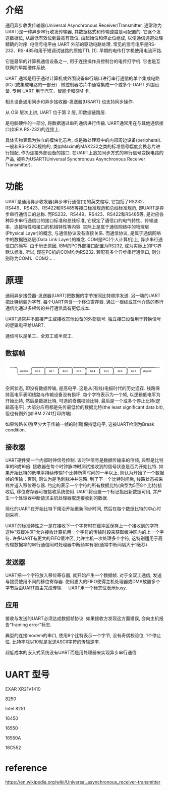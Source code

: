 

# 介绍

通用异步收发传输器(Universal Asynchronous Receiver/Transmitter, 通常称为UART)是一种异步串行收发传输器, 其数据格式和传输速度是可配置的. 它逐个发送数据位, 从最低有效位到最高有效位, 由起始位和停止位组成, 以便通信通道处理精确的时序. 电信号电平由 UART 外部的驱动电路处理. 常见的信号电平是RS-232、RS-485和用于短调试链路的原始TTL [1]. 早期的电传打字机使用电流环路. 

它是最早的计算机通信设备之一, 用于连接操作员控制台的电传打字机. 它也是互联网的早期硬件系统. 

UART 通常是用于通过计算机或外围设备串行端口进行串行通信的单个集成电路(IC) (或集成电路的一部分) . 微控制器芯片中通常集成一个或多个 UART 外围设备. 专用 UART 用于汽车、智能卡和SIM 卡. 

相关设备通用同步和异步接收器-发送器(USART) 也支持同步操作. 

从 OSI 层次上讲, UART 位于第 2 层, 即数据链路层. 





是电脑硬件的一部分, 将数据通过串列通信进行传输. UART通常用在与其他通信接口(如EIA RS-232)的连接上. 

具体实物表现为独立的模块化芯片, 或是微处理器中的内部周边设备(peripheral). 一般和RS-232C规格的, 类似Maxim的MAX232之类的标准信号幅度变换芯片进行搭配, 作为连接外部设备的接口. 在UART上追加同步方式的串行信号变换电路的产品, 被称为USART(Universal Synchronous Asynchronous Receiver Transmitter). 

# 功能

UART是通用异步收发器(异步串行通信口)的英文缩写, 它包括了RS232、RS449、RS423、RS422和RS485等接口标准规范和总线标准规范, 即UART是异步串行通信口的总称. 而RS232、RS449、RS423、RS422和RS485等, 是对应各种异步串行通信口的接口标准和总线标准, 它规定了通信口的电气特性、传输速率、连接特性和接口的机械特性等内容. 实际上是属于通信网络中的物理层(Physical Layer)的概念, 与通信协议没有直接关系. 而通信协议, 是属于通信网络中的数据链路层(Data Link Layer)的概念. COM是PC(个人计算机)上, 异步串行通信口的简写. 由于历史原因, IBM的PC外部接口配置为RS232, 成为实际上的PC界默认标准. 所以, 现在PC机的COM均为RS232. 若配有多个异步串行通信口, 则分别称为COM1、COM2... . 

# 原理

通用异步接受器-发送器(UART)把数据的字节按照比特顺序发送. 另一端的UART把比特组装为字节. 每个UART包含一个移位寄存器. 通过一根线或其他介质的串行通信比通过多根线的并行通信具有更低成本. 

UART通常并不直接产生或接收其他设备的外部信号. 独立接口设备用于转换信号的逻辑电平给UART. 

通信可以是单工、全双工或半双工. 

## 数据帧

![2024-08-08-20-53-18.png](./images/2024-08-08-20-53-18.png)

空闲状态, 即没有数据传输, 是高电平. 这是从(有线)电报时代的历史遗存. 线路保持高电平表明线路与传输设备没有损坏. 每个字符表示为一个帧, 以逻辑低电平为开始比特, 然后是数据比特, 可选的奇偶校验比特, 最后是一个或多个停止比特(逻辑高电平). 大部分应用都是先传最低位的数据比特(the least significant data bit), 但也有例外(如IBM 2741打印终端). 

如果线路长期(至少大于传输一帧的时间)保持低电平, 这被UART检测为Break condition.

## 接收器

UART硬件受一个内部时钟信号控制. 该时钟信号是数据传输率的倍频, 典型是比特率的8或16倍. 接收器在每个时钟脉冲时测试接收到的信号状态是否为开始比特. 如果开始比特的低电平持续传输1个比特所需时间的一半以上, 则认为开始了一个数据帧的传输；否则, 则认为是毛刺脉冲并忽略. 到了下一个比特时间后, 线路状态被采样并送入移位寄存器. 约定的表示一个字符的所有数据比特(典型为5至8个比特)接收后, 移位寄存器可被接收系统使用. UART将设置一个标记指出新数据可用, 并产生一个处理器中断请求主机处理器取走接收到的数据. 

简化的UART在开始比特下降沿开始重新同步时间, 然后在每个数据比特的中心时刻采样. 

UART的标准特性之一是在接收下一个字符时在缓冲区保存上一个接收到的字符. 这种"双缓冲区"允许接收计算机用一个字符的传输时段来获取缓冲区内的上一个字符. 许多UART有更大的FIFO缓冲区, 允许主机一次处理多个字符, 这特别适用于高传输数据率的串行通信同时处理器中断频率有限(通常中断间隔大于1毫秒). 

## 发送器

UART把一个字符放入移位寄存器, 就开始产生一个数据帧. 对于全双工通信, 发送与接受使用不同的移位寄存器. 使用更大的FIFO使得主机处理器或DMA放置多个字节后由UART自主完成传输. 　UART用一个标志位表示busy. 

## 应用

接收与发送的UART必须达成数据帧协议. 如果接收方发现这方面错误, 会向主机报告"framing error"标志. 

典型的连接modem的串口, 使用8个比特表示一个字节, 没有奇偶校验位, 1个停止位. 比特率除以10就是发送ASCII字符的传输速率. 

超低成本的嵌入式系统没有UART而是用处理器来实现异步串行通信. 

# UART 型号

EXAR XR21V1410

8250

Intel 8251

16450

16550

16550A

16C552

# reference

https://en.wikipedia.org/wiki/Universal_asynchronous_receiver-transmitter
